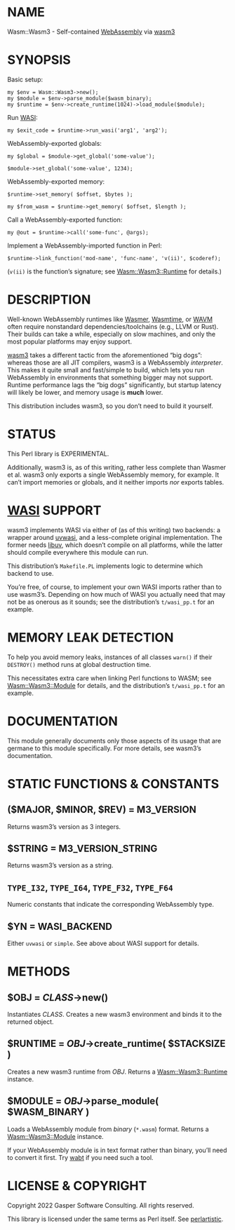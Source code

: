 # NAME

Wasm::Wasm3 - Self-contained [WebAssembly](https://webassembly.org/) via [wasm3](https://github.com/wasm3/wasm3)

# SYNOPSIS

Basic setup:

    my $env = Wasm::Wasm3->new();
    my $module = $env->parse_module($wasm_binary);
    my $runtime = $env->create_runtime(1024)->load_module($module);

Run [WASI](https://wasi.dev):

    my $exit_code = $runtime->run_wasi('arg1', 'arg2');

WebAssembly-exported globals:

    my $global = $module->get_global('some-value');

    $module->set_global('some-value', 1234);

WebAssembly-exported memory:

    $runtime->set_memory( $offset, $bytes );

    my $from_wasm = $runtime->get_memory( $offset, $length );

Call a WebAssembly-exported function:

    my @out = $runtime->call('some-func', @args);

Implement a WebAssembly-imported function in Perl:

    $runtime->link_function('mod-name', 'func-name', 'v(ii)', $coderef);

(`v(ii)` is the function’s signature; see [Wasm::Wasm3::Runtime](https://metacpan.org/pod/Wasm%3A%3AWasm3%3A%3ARuntime) for
details.)

# DESCRIPTION

Well-known WebAssembly runtimes like [Wasmer](https://wasmer.io),
[Wasmtime](https://wasmtime.dev), or [WAVM](https://github.com/wavm/wavm)
often require nonstandard dependencies/toolchains (e.g., LLVM or Rust).
Their builds can take a while, especially on slow machines, and only
the most popular platforms may enjoy support.

[wasm3](https://github.com/wasm3/wasm3) takes a different tactic from
the aforementioned “big dogs”: whereas those are all JIT compilers,
wasm3 is a WebAssembly _interpreter_. This makes it quite small and
fast/simple to build, which lets you run WebAssembly in environments
that something bigger may not support. Runtime performance lags the
“big dogs” significantly, but startup latency will likely be lower, and
memory usage is **much** lower.

This distribution includes wasm3, so you don’t need to build it yourself.

# STATUS

This Perl library is EXPERIMENTAL.

Additionally, wasm3 is, as of this writing, rather less complete than
Wasmer et al. wasm3 only exports a single WebAssembly memory, for
example. It can’t import memories or globals, and it neither imports
_nor_ exports tables.

# [WASI](https://wasi.dev) SUPPORT

wasm3 implements WASI via either of (as of this writing) two backends:
a wrapper around [uvwasi](https://github.com/nodejs/uvwasi), and a
less-complete original implementation. The former needs
[libuv](https://libuv.org), which doesn’t compile on all platforms,
while the latter should compile everywhere this module can run.

This distribution’s `Makefile.PL` implements logic to determine which
backend to use.

You’re free, of course, to implement your own WASI imports rather than to
use wasm3’s. Depending on how much of WASI you actually need that may not
be as onerous as it sounds; see the distribution’s `t/wasi_pp.t` for an
example.

# MEMORY LEAK DETECTION

To help you avoid memory leaks, instances of all classes `warn()`
if their `DESTROY()` method runs at global destruction time.

This necessitates extra care when linking Perl functions to WASM;
see [Wasm::Wasm3::Module](https://metacpan.org/pod/Wasm%3A%3AWasm3%3A%3AModule) for details, and the distribution’s
`t/wasi_pp.t` for an example.

# DOCUMENTATION

This module generally documents only those aspects of its usage that
are germane to this module specifically. For more details, see
wasm3’s documentation.

# STATIC FUNCTIONS & CONSTANTS

## ($MAJOR, $MINOR, $REV) = M3\_VERSION

Returns wasm3’s version as 3 integers.

## $STRING = M3\_VERSION\_STRING

Returns wasm3’s version as a string.

## `TYPE_I32`, `TYPE_I64`, `TYPE_F32`, `TYPE_F64`

Numeric constants that indicate the corresponding WebAssembly type.

## $YN = WASI\_BACKEND

Either `uvwasi` or `simple`. See above about WASI support for
details.

# METHODS

## $OBJ = _CLASS_->new()

Instantiates _CLASS_.
Creates a new wasm3 environment and binds it to the returned object.

## $RUNTIME = _OBJ_->create\_runtime( $STACKSIZE )

Creates a new wasm3 runtime from _OBJ_.
Returns a [Wasm::Wasm3::Runtime](https://metacpan.org/pod/Wasm%3A%3AWasm3%3A%3ARuntime) instance.

## $MODULE = _OBJ_->parse\_module( $WASM\_BINARY )

Loads a WebAssembly module from _binary_ (`*.wasm`) format.
Returns a [Wasm::Wasm3::Module](https://metacpan.org/pod/Wasm%3A%3AWasm3%3A%3AModule) instance.

If your WebAssembly module is in text format rather than binary,
you’ll need to convert it first. Try
[wabt](https://github.com/webassembly/wabt) if you need such a tool.

# LICENSE & COPYRIGHT

Copyright 2022 Gasper Software Consulting. All rights reserved.

This library is licensed under the same terms as Perl itself.
See [perlartistic](https://metacpan.org/pod/perlartistic).
